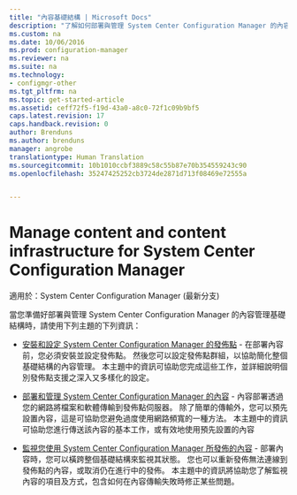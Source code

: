 ```yaml
---
title: "內容基礎結構 | Microsoft Docs"
description: "了解如何部署與管理 System Center Configuration Manager 的內容管理基礎結構。"
ms.custom: na
ms.date: 10/06/2016
ms.prod: configuration-manager
ms.reviewer: na
ms.suite: na
ms.technology:
- configmgr-other
ms.tgt_pltfrm: na
ms.topic: get-started-article
ms.assetid: ceff72f5-f19d-43a0-a8c0-72f1c09b9bf5
caps.latest.revision: 17
caps.handback.revision: 0
author: Brenduns
ms.author: brenduns
manager: angrobe
translationtype: Human Translation
ms.sourcegitcommit: 10b1010ccbf3889c58c55b87e70b354559243c90
ms.openlocfilehash: 35247425252cb3724de2871d713f08469e72555a


---
```

# <a name="manage-content-and-content-infrastructure-for-system-center-configuration-manager"></a>Manage content and content infrastructure for System Center Configuration Manager

適用於：System Center Configuration Manager (最新分支)

當您準備好部署與管理 System Center Configuration Manager 的內容管理基礎結構時，請使用下列主題的下列資訊：  

-   [安裝和設定 System Center Configuration Manager 的發佈點](../../../../core/servers/deploy/configure/install-and-configure-distribution-points.md) - 在部署內容前，您必須安裝並設定發佈點。 然後您可以設定發佈點群組，以協助簡化整個基礎結構的內容管理。 本主題中的資訊可協助您完成這些工作，並詳細說明個別發佈點支援之深入又多樣化的設定。  

-   [部署和管理 System Center Configuration Manager 的內容](../../../../core/servers/deploy/configure/deploy-and-manage-content.md) - 內容部署透過您的網路將檔案和軟體傳輸到發佈點伺服器。 除了簡單的傳輸外，您可以預先設置內容，這是可協助您避免過度使用網路頻寬的一種方法。 本主題中的資訊可協助您進行傳送該內容的基本工作，或有效地使用預先設置的內容  

-   [監視您使用 System Center Configuration Manager 所發佈的內容](../../../../core/servers/deploy/configure/monitor-content-you-have-distributed.md) - 部署內容時，您可以橫跨整個基礎結構來監視其狀態。 您也可以重新發佈無法連線到發佈點的內容，或取消仍在進行中的發佈。 本主題中的資訊將協助您了解監視內容的項目及方式，包含如何在內容傳輸失敗時修正某些問題。  



<!--HONumber=Dec16_HO3-->


